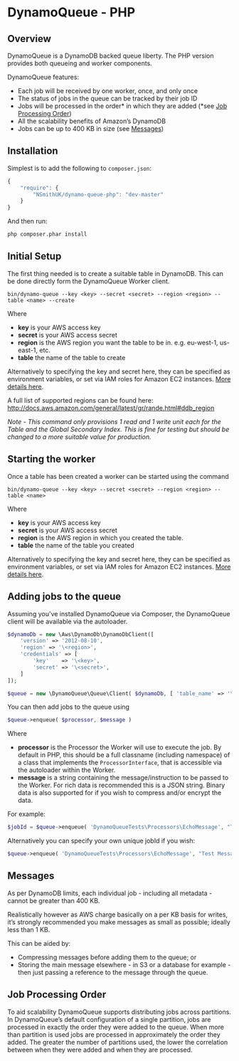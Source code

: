 # DynamoQueue - PHP

Overview
------------
DynamoQueue is a DynamoDB backed queue liberty. The PHP version provides both queueing and worker components.

DynamoQueue features:

* Each job will be received by one worker, once, and only once
* The status of jobs in the queue can be tracked by their job ID
* Jobs will be processed in the order\* in which they are added (\*see [Job Processing Order](#job-processing-order))
* All the scalability benefits of Amazon’s DynamoDB
* Jobs can be up to 400 KB in size (see [Messages](#messages))


Installation
------------

Simplest is to add the following to `composer.json`:

```javascript
{
    "require": {
        "NSmithUK/dynamo-queue-php": "dev-master"
    }
}
```

And then run:

```bash
php composer.phar install
```

Initial Setup
------------
The first thing needed is to create a suitable table in DynamoDB. This can be done directly form the DynamoQueue Worker client.

```
bin/dynamo-queue --key <key> --secret <secret> --region <region> --table <name> --create
```

Where

* **key** is your AWS access key
* **secret** is your AWS access secret
* **region** is the AWS region you want the table to be in. e.g. eu-west-1, us-east-1, etc.
* **table** the name of the table to create

Alternatively to specifying the key and secret here, they can be specified as environment variables, or set via IAM roles for Amazon EC2 instances. [More details here](http://docs.aws.amazon.com/aws-sdk-php/v3/guide/guide/credentials.html). 

A full list of supported regions can be found here: <http://docs.aws.amazon.com/general/latest/gr/rande.html#ddb_region>

_Note - This command only provisions 1 read and 1 write unit each for the Table and the Global Secondary Index. This is fine for testing but should be changed to a more suitable value for production._

Starting the worker
------------
Once a table has been created a worker can be started using the command
```
bin/dynamo-queue --key <key> --secret <secret> --region <region> --table <name>
```
Where

* **key** is your AWS access key
* **secret** is your AWS access secret
* **region** is the AWS region in which you created the table.
* **table** the name of the table you created

Alternatively to specifying the key and secret here, they can be specified as environment variables, or set via IAM roles for Amazon EC2 instances. [More details here](http://docs.aws.amazon.com/aws-sdk-php/v3/guide/guide/credentials.html). 

Adding jobs to the queue
------------
Assuming you've installed DynamoQueue via Composer, the DynamoQueue client will be available via the autoloader.

```php
$dynamoDb = new \Aws\DynamoDb\DynamoDbClient([
    'version' => '2012-08-10',
    'region' => '\<region>',
    'credentials' => [
        'key'    => '\<key>',
        'secret' => '\<secret>',
    ]
]);

$queue = new \DynamoQueue\Queue\Client( $dynamoDb, [ 'table_name' => '\<table name>' ] );
```

You can then add jobs to the queue using 

```php
$queue->enqueue( $processor, $message )
```

Where

* **processor** is the Processor the Worker will use to execute the job. By default in PHP, this should be a full classname (including namespace) of a class that implements the `ProcessorInterface`, that is accessible via the autoloader within the Worker.
* **message** is a string containing the message/instruction to be passed to the Worker. For rich data is recommended this is a JSON string. Binary data is also supported for if you wish to compress and/or encrypt the data.

For example:

```php
$jobId = $queue->enqueue( 'DynamoQueueTests\Processors\EchoMessage', "Test Message" );
```

Alternatively you can specify your own unique jobId if you wish:
 
```php
$queue->enqueue( 'DynamoQueueTests\Processors\EchoMessage', "Test Message", "id-1" );
```


Messages
------------
As per DynamoDB limits, each individual job - including all metadata - cannot be greater than 400 KB.

Realistically however as AWS charge basically on a per KB basis for writes, it’s strongly recommended you make messages as small as possible; ideally less than 1 KB.

This can be aided by:

* Compressing messages before adding them to the queue; or
* Storing the main message elsewhere - in S3 or a database for example - then just passing a reference to the message through the queue.


Job Processing Order
------------
To aid scalability DynamoQueue supports distributing jobs across partitions. In DynamoQueue’s default configuration of a single partition, jobs are processed in exactly the order they were added to the queue. When more than partition is used jobs are processed in approximately the order they added. The greater the number of partitions used, the lower the correlation between when they were added and when they are processed.